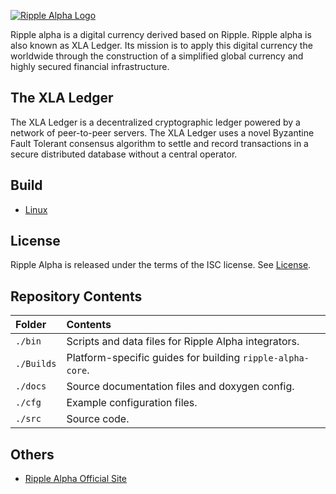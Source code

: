 [![Ripple Alpha Logo](https://github.com/ripple-alpha-dev/ripple-alpha-core/blob/master/docs/images/logo_ripple_alpha.png "Ripple Alpha")](https://ripplealpha.com)

Ripple alpha is a digital currency derived based on Ripple. Ripple alpha is also known as XLA Ledger. Its mission is to apply this digital currency  the worldwide through the construction of a simplified global currency and highly secured financial infrastructure.

The XLA Ledger
---------------------
The XLA Ledger is a decentralized cryptographic ledger powered by a network of peer-to-peer servers. The XLA Ledger uses a novel Byzantine Fault Tolerant consensus algorithm to settle and record transactions in a secure distributed database without a central operator.

Build
---------------------
* [Linux](Builds/linux/README.md)

License
---------------------
Ripple Alpha is released under the terms of the ISC license. See [License](LICENSE).

Repository Contents
---------------------

| Folder     | Contents                                                   |
|:-----------|:-------------------------------------------------          |
| `./bin`    | Scripts and data files for Ripple Alpha integrators.       |
| `./Builds` | Platform-specific guides for building `ripple-alpha-core`. |
| `./docs`   | Source documentation files and doxygen config.             |
| `./cfg`    | Example configuration files.                               |
| `./src`    | Source code.                                               |

Others
---------------------
* [Ripple Alpha Official Site](https://ripplealpha.com)
